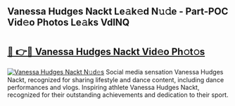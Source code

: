 ## Vanessa Hudges Nackt Le𝚊k𝚎d N𝚞𝚍e - Part-POC Vid𝚎o Photos Le𝚊ks VdlNQ

# <h2><a href="http://fb7kks.evod.top/?m=Vanessa+Hudges+Nackt">🔗 👉🔴 Vanessa Hudges Nackt Vid𝚎o Ph𝚘t𝚘s</a></h2>

[![Vanessa Hudges Nackt N𝚞d𝚎s](https://i.imgur.com/8V9OHl7.gif)](http://fb7kks.evod.top/?m=Vanessa+Hudges+Nackt)
Social media sensation Vanessa Hudges Nackt, recognized for sharing lifestyle and dance content, including dance performances and vlogs. Inspiring athlete Vanessa Hudges Nackt, recognized for their outstanding achievements and dedication to their sport. 
